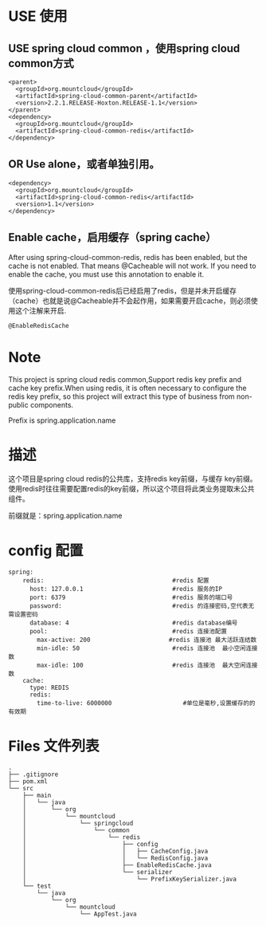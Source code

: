 # USE 使用
##  USE spring cloud common ，使用spring cloud common方式
```
<parent>
  <groupId>org.mountcloud</groupId>
  <artifactId>spring-cloud-common-parent</artifactId>
  <version>2.2.1.RELEASE-Hoxton.RELEASE-1.1</version>
</parent>
<dependency>
  <groupId>org.mountcloud</groupId>
  <artifactId>spring-cloud-common-redis</artifactId>
</dependency>
```
## OR Use alone，或者单独引用。
```
<dependency>
  <groupId>org.mountcloud</groupId>
  <artifactId>spring-cloud-common-redis</artifactId>
  <version>1.1</version>
</dependency>
```

## Enable cache，启用缓存（spring cache）
After using spring-cloud-common-redis, redis has been enabled, but the cache is not enabled. That means @Cacheable will not work. If you need to enable the cache, you must use this annotation to enable it.

使用spring-cloud-common-redis后已经启用了redis，但是并未开启缓存（cache）也就是说@Cacheable并不会起作用，如果需要开启cache，则必须使用这个注解来开启.

```
@EnableRedisCache
```

# Note
This project is spring cloud redis common,Support redis key prefix and cache key prefix.When using redis, it is often necessary to configure the redis key prefix, so this project will extract this type of business from non-public components.

Prefix is spring.application.name

# 描述
这个项目是spring cloud redis的公共库，支持redis key前缀，与缓存 key前缀。使用redis时往往需要配置redis的key前缀，所以这个项目将此类业务提取未公共组件。

前缀就是：spring.application.name

# config 配置

```
spring:
	redis:                                    #redis 配置
	  host: 127.0.0.1                         #redis 服务的IP
	  port: 6379                              #redis 服务的端口号
	  password:                               #redis 的连接密码,空代表无需设置密码
	  database: 4                             #redis database编号
	  pool:                                   #redis 连接池配置
		max-active: 200                      #redis 连接池 最大活跃连结数
		min-idle: 50                          #redis 连接池  最小空闲连接数
		max-idle: 100                         #redis 连接池  最大空闲连接数
	cache:
	  type: REDIS
	  redis:
		time-to-live: 6000000		             #单位是毫秒,设置缓存的的有效期
```

# Files 文件列表
```
.
├── .gitignore
├── pom.xml
└── src
    ├── main
    │   └── java
    │       └── org
    │           └── mountcloud
    │               └── springcloud
    │                   └── common
    │                       └── redis
    │                           ├── config
    │                           │   ├── CacheConfig.java
    │                           │   └── RedisConfig.java
    │                           ├── EnableRedisCache.java
    │                           └── serializer
    │                               └── PrefixKeySerializer.java
    └── test
        └── java
            └── org
                └── mountcloud
                    └── AppTest.java
```
